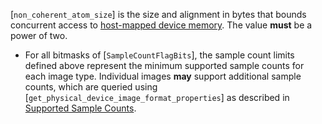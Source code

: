 [`non_coherent_atom_size`] is the size and
alignment in bytes that bounds concurrent access to
[host-mapped device memory](https://www.khronos.org/registry/vulkan/specs/1.3-extensions/html/vkspec.html#memory-device-hostaccess).
The value  **must**  be a power of two.
 * For all bitmasks of [`SampleCountFlagBits`], the sample count limits defined above represent the minimum supported sample counts for each image type. Individual images  **may**  support additional sample counts, which are queried using [`get_physical_device_image_format_properties`] as described in [Supported Sample Counts](https://www.khronos.org/registry/vulkan/specs/1.3-extensions/html/vkspec.html#features-supported-sample-counts).